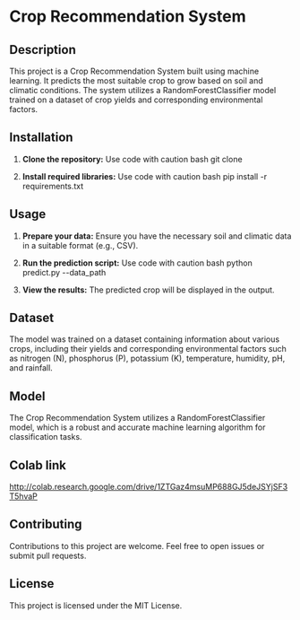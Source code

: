 # Crop Recommendation System

## Description

This project is a Crop Recommendation System built using machine learning. It predicts the most suitable crop to grow based on soil and climatic conditions. The system utilizes a RandomForestClassifier model trained on a dataset of crop yields and corresponding environmental factors.

## Installation

1. **Clone the repository:**
Use code with caution
bash git clone

 
2. **Install required libraries:**
Use code with caution
bash pip install -r requirements.txt

 
## Usage

1. **Prepare your data:** Ensure you have the necessary soil and climatic data in a suitable format (e.g., CSV).
2. **Run the prediction script:**
Use code with caution
bash python predict.py --data_path

 
3. **View the results:** The predicted crop will be displayed in the output.

## Dataset

The model was trained on a dataset containing information about various crops, including their yields and corresponding environmental factors such as nitrogen (N), phosphorus (P), potassium (K), temperature, humidity, pH, and rainfall.

## Model

The Crop Recommendation System utilizes a RandomForestClassifier model, which is a robust and accurate machine learning algorithm for classification tasks.

## Colab link
http://colab.research.google.com/drive/1ZTGaz4msuMP688GJ5deJSYjSF3T5hvaP

## Contributing

Contributions to this project are welcome. Feel free to open issues or submit pull requests.

## License

This project is licensed under the MIT License.
